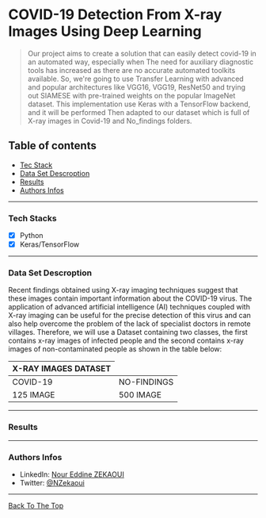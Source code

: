 # COVID-19 Detection From X-ray Images Using Deep Learning 
> Our project aims to create a solution that can easily detect covid-19 in an automated way, especially when The need for auxiliary diagnostic tools has increased as there are no accurate automated toolkits available. So, we're going to use Transfer Learning with advanced and popular architectures like VGG16, VGG19, ResNet50 and trying out SIAMESE with pre-trained weights on the popular ImageNet dataset. This implementation use Keras with a TensorFlow backend, and it will be performed Then adapted to our dataset which is full of X-ray images in Covid-19 and No_findings folders.

## Table of contents
- [Tec Stack](#tech-stacks)
- [Data Set Descroption](#data-set-description)
- [Results](#results)
- [Authors Infos](#authors-infos)

---
### Tech Stacks
* [x] Python
* [x] Keras/TensorFlow

---

### Data Set Descroption
Recent findings obtained using X-ray imaging techniques suggest that these images contain important information about the COVID-19 virus. The application of advanced artificial intelligence (AI) techniques coupled with X-ray imaging can be useful for the precise detection of this virus and can also help overcome the problem of the lack of specialist doctors in remote villages. Therefore, we will use a Dataset containing two classes, the first contains x-ray images of infected people and the second contains x-ray images of non-contaminated people as shown in the table below:
<table>
  <thead>
    <tr>
      <th>X-RAY IMAGES DATASET</th>
    </tr>
  </thead>
  <tr>
    <td>COVID-19</td>
    <td>NO-FINDINGS</td>
  </tr>
  <tr>
    <td>125 IMAGE</td>
    <td>500 IMAGE</td>
  </tr>
</table>
 
---
### Results

---
### Authors Infos
- LinkedIn: [Nour Eddine ZEKAOUI](https://www.linkedin.com/in/nour-eddine-zekaoui-ba43b1177/)
- Twitter: [@NZekaoui](https://twitter.com/NZekaoui)
---
 
[Back To The Top](#covid-19-detection-from-x-ray-images-using-deep-learning)
 
